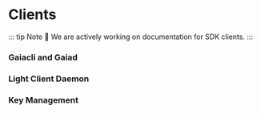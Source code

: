 # Clients

::: tip Note
🚧 We are actively working on documentation for SDK clients.
:::

### Gaiacli and Gaiad
### Light Client Daemon
### Key Management
